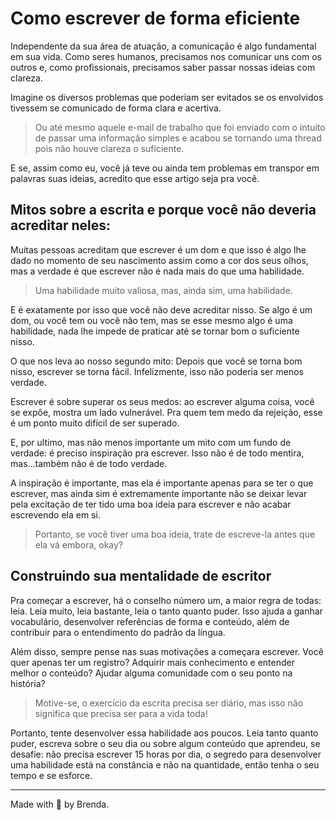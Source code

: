 # Como escrever de forma eficiente

Independente da sua área de atuação, a comunicação é algo fundamental em sua vida. Como seres humanos, precisamos nos comunicar uns com os outros e, como profissionais, precisamos saber passar nossas ideias com clareza.

Imagine os diversos problemas que poderiam ser evitados se os envolvidos tivessem se comunicado de forma clara e acertiva.

  > Ou até mesmo aquele e-mail de trabalho que foi enviado com o intuito de passar uma informação simples e acabou se tornando uma thread pois não houve clareza o suficiente.

E se, assim como eu, você já teve ou ainda tem problemas em transpor em palavras suas ideias, acredito que esse artigo seja pra você.

## Mitos sobre a escrita e porque você não deveria acreditar neles:

Muitas pessoas acreditam que escrever é um dom e que isso é algo lhe dado no momento de seu nascimento assim como a cor dos seus olhos, mas a verdade é que escrever não é nada mais do que uma habilidade.

  > Uma habilidade muito valiosa, mas, ainda sim, uma habilidade.

E é exatamente por isso que você não deve acreditar nisso. Se algo é um dom, ou você tem ou você não tem, mas se esse mesmo algo é uma habilidade, nada lhe impede de praticar até se tornar bom o suficiente nisso.

O que nos leva ao nosso segundo mito: Depois que você se torna bom nisso, escrever se torna fácil. Infelizmente, isso não poderia ser menos verdade.

Escrever é sobre superar os seus medos: ao escrever alguma coisa, você se expõe, mostra um lado vulnerável. Pra quem tem medo da rejeição, esse é um ponto muito difícil de ser superado.

E, por ultimo, mas não menos importante um mito com um fundo de verdade: é preciso inspiração pra escrever. Isso não é de todo mentira, mas...também não é de todo verdade.

A inspiração é importante, mas ela é importante apenas para se ter o que escrever, mas ainda sim é extremamente importante não se deixar levar pela excitação de ter tido uma boa ideia para escrever e não acabar escrevendo ela em si.

  > Portanto, se você tiver uma boa ideia, trate de escreve-la antes que ela vá embora, okay?

## Construindo sua mentalidade de escritor

Pra começar a escrever, há o conselho número um, a maior regra de todas: leia. Leia muito, leia bastante, leia o tanto quanto puder. Isso ajuda a ganhar vocabulário, desenvolver referências de forma e conteúdo, além de contribuir para o entendimento do padrão da língua.

Além disso, sempre pense nas suas motivações a começara escrever. Você quer apenas ter um registro? Adquirir mais conhecimento e entender melhor o conteúdo? Ajudar alguma comunidade com o seu ponto na história? 

  > Motive-se, o exercício da escrita precisa ser diário, mas isso não significa que precisa ser para a vida toda!


Portanto, tente desenvolver essa habilidade aos poucos. Leia tanto quanto puder, escreva sobre o seu dia ou sobre algum conteúdo que aprendeu, se desafie: não precisa escrever 15 horas por dia, o segredo para desenvolver uma habilidade está na constância e não na quantidade, então tenha o seu tempo e se esforce.

----
Made with 💜 by Brenda.



